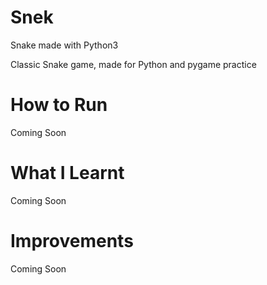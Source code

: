 # Snek
Snake made with Python3

Classic Snake game, made for Python and pygame practice

# How to Run
Coming Soon

# What I Learnt
Coming Soon

# Improvements
Coming Soon
